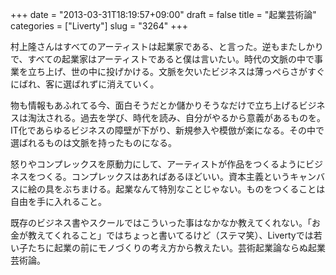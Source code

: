 +++
date = "2013-03-31T18:19:57+09:00"
draft = false
title = "起業芸術論"
categories = ["Liverty"]
slug = "3264"
+++

村上隆さんはすべてのアーティストは起業家である、と言った。逆もまたしかりで、すべての起業家はアーティストであると僕は言いたい。時代の文脈の中で事業を立ち上げ、世の中に投げかける。文脈を欠いたビジネスは薄っぺらさがすぐにばれ、客に選ばれずに消えていく。

物も情報もあふれてる今、面白そうだとか儲かりそうなだけで立ち上げるビジネスは淘汰される。過去を学び、時代を読み、自分がやるから意義があるものを。IT化であらゆるビジネスの障壁が下がり、新規参入や模倣が楽になる。その中で選ばれるものは文脈を持ったものになる。

怒りやコンプレックスを原動力にして、アーティストが作品をつくるようにビジネスをつくる。コンプレックスはあればあるほどいい。資本主義というキャンバスに絵の具をぶちまける。起業なんて特別なことじゃない。ものをつくることは自由を手に入れること。

既存のビジネス書やスクールではこういった事はなかなか教えてくれない。「お金が教えてくれること」ではちょっと書いてるけど（ステマ笑）、Livertyでは若い子たちに起業の前にモノづくりの考え方から教えたい。芸術起業論ならぬ起業芸術論。
